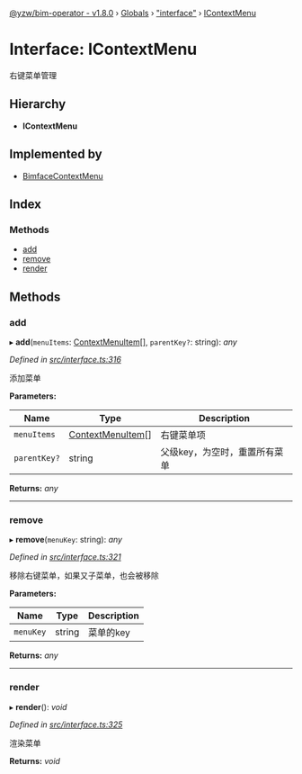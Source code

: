 [@yzw/bim-operator - v1.8.0](../README.md) › [Globals](../globals.md) › ["interface"](../modules/_interface_.md) › [IContextMenu](_interface_.icontextmenu.md)

# Interface: IContextMenu

右键菜单管理

## Hierarchy

* **IContextMenu**

## Implemented by

* [BimfaceContextMenu](../classes/_providers_bimface_bimface_context_menu_.bimfacecontextmenu.md)

## Index

### Methods

* [add](_interface_.icontextmenu.md#add)
* [remove](_interface_.icontextmenu.md#remove)
* [render](_interface_.icontextmenu.md#render)

## Methods

###  add

▸ **add**(`menuItems`: [ContextMenuItem](_model_context_menu_item_.contextmenuitem.md)[], `parentKey?`: string): *any*

*Defined in [src/interface.ts:316](https://github.com/youkaisteve/bim-operator/blob/3313d73/src/interface.ts#L316)*

添加菜单

**Parameters:**

Name | Type | Description |
------ | ------ | ------ |
`menuItems` | [ContextMenuItem](_model_context_menu_item_.contextmenuitem.md)[] | 右键菜单项 |
`parentKey?` | string | 父级key，为空时，重置所有菜单  |

**Returns:** *any*

___

###  remove

▸ **remove**(`menuKey`: string): *any*

*Defined in [src/interface.ts:321](https://github.com/youkaisteve/bim-operator/blob/3313d73/src/interface.ts#L321)*

移除右键菜单，如果又子菜单，也会被移除

**Parameters:**

Name | Type | Description |
------ | ------ | ------ |
`menuKey` | string | 菜单的key  |

**Returns:** *any*

___

###  render

▸ **render**(): *void*

*Defined in [src/interface.ts:325](https://github.com/youkaisteve/bim-operator/blob/3313d73/src/interface.ts#L325)*

渲染菜单

**Returns:** *void*
